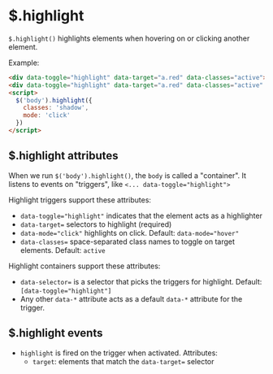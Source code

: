 # $.highlight

`$.highlight()` highlights elements when hovering on or clicking another element.

Example:

```html
<div data-toggle="highlight" data-target="a.red" data-classes="active">Link</a>
<div data-toggle="highlight" data-target="a.red" data-classes="active" data-mode="click">Link</a>
<script>
  $('body').highlight({
    classes: 'shadow',
    mode: 'click'
  })
</script>
```

## $.highlight attributes

When we run `$('body').highlight()`, the `body` is called a "container". It
listens to events on "triggers", like `<... data-toggle="highlight">`

Highlight triggers support these attributes:

- `data-toggle="highlight"` indicates that the element acts as a highlighter
- `data-target=` selectors to highlight (required)
- `data-mode="click"` highlights on click. Default: `data-mode="hover"`
- `data-classes=` space-separated class names to toggle on target elements. Default: `active`

Highlight containers support these attributes:

- `data-selector=` is a selector that picks the triggers for highlight. Default: `[data-toggle="highlight"]`
- Any other `data-*` attribute acts as a default `data-*` attribute for the trigger.

## $.highlight events

- `highlight` is fired on the trigger when activated. Attributes:
  - `target`: elements that match the `data-target=` selector
